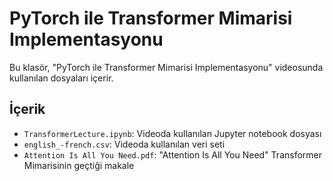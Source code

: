 # PyTorch ile Transformer Mimarisi Implementasyonu

Bu klasör, "PyTorch ile Transformer Mimarisi Implementasyonu" videosunda kullanılan dosyaları içerir.

## İçerik

- `TransformerLecture.ipynb`: Videoda kullanılan Jupyter notebook dosyası
- `english_-french.csv`: Videoda kullanılan veri seti
- `Attention Is All You Need.pdf`: "Attention Is All You Need" Transformer Mimarisinin geçtiği makale
